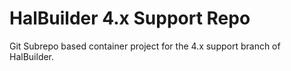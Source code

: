 # HalBuilder 4.x Support Repo

Git Subrepo based container project for the 4.x support branch of HalBuilder.
 
 
